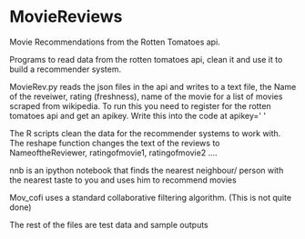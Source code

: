 MovieReviews
============

Movie Recommendations from the Rotten Tomatoes api.

Programs to read data from the rotten tomatoes api, clean it and use it to build a recommender system.

MovieRev.py reads the json files in the api and writes to a text file, the Name of the reveiwer, rating (freshness), name of the movie for 
a list of movies scraped from wikipedia. To run this you need to register for the rotten tomatoes api and get an apikey. Write this into the code at apikey=' '

The R scripts clean the data for the recommender systems to work with. The reshape function changes the text of the reviews to NameoftheReviewer, ratingofmovie1, ratingofmovie2 ....

nnb is an ipython notebook that finds the nearest neighbour/ person with the nearest taste to you and uses him to recommend movies

Mov_cofi uses a standard collaborative filtering algorithm. (This is not quite done)

The rest of the files are test data and sample outputs



